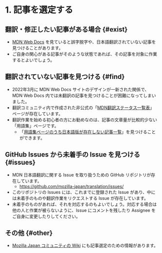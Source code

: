 # 1. 記事を選定する

## 翻訳・修正したい記事がある場合 {#exist}

- [MDN Web Docs](https://developer.mozilla.org/ja/) を見ていると誤字脱字や、日本語翻訳されていない記事を見つけることがあります。
- ご自身の関心がある記事がそのような状態であれば、その記事を対象に作業するとよいでしょう。

## 翻訳されていない記事を見つける {#find}

- 2022年3月に MDN Web Docs サイトのデザインが一新された関係で、MDN Web Docs 内では未翻訳の記事を見つけることが困難になってしまいました。
- 翻訳コミュニティ内で作成された非公式の「[MDN翻訳ステータス一覧表](https://mdn.lavoscore.org/)」ページが存在しています。
- 翻訳作業を始める初心者の方にお勧めなのは、記事の文章量が比較的少ない「用語集」ページです。
    - 「[用語集ページのうち日本語版が存在しない記事一覧](https://mdn.lavoscore.org/?regex_b=glossary&sort=size-asc&filter=not-ja)」を見つけることができます。

## GitHub Issues から未着手の Issue を見つける {#issues}

- MDN 日本語翻訳に関する Issue を取り扱うための GitHub リポジトリが存在しています。
    - https://github.com/mozilla-japan/translation/issues/
- このリポジトリの Issues には、これまでに登録された Issue があり、中には未着手のものや翻訳作業をリクエストする Issue が存在しています。
- 未着手のものがあれば、それを対応するのもよいでしょう。対応する場合は他の人と作業が被らないように、Issue にコメントを残したり Assignee をご自身に変更したりしてください。

## その他 {#other}

- [Mozilla Japan コミュニティの Wiki](https://github.com/mozilla-japan/translation/wiki#%E9%96%8B%E7%99%BA%E8%80%85%E5%90%91%E3%81%91%E3%83%89%E3%82%AD%E3%83%A5%E3%83%A1%E3%83%B3%E3%83%88-mdn-%E3%81%AE%E7%BF%BB%E8%A8%B3) にも記事選定のための情報があります。
